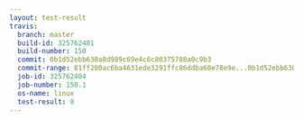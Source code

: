 ```yaml
---
layout: test-result
travis:
  branch: master
  build-id: 325762401
  build-number: 150
  commit: 0b1d52ebb630a8d989c69e4c6c80375788a0c9b3
  commit-range: 81ff200ac6ba4631ede3291ffc86ddba60e78e9e...0b1d52ebb630a8d989c69e4c6c80375788a0c9b3
  job-id: 325762404
  job-number: 150.1
  os-name: linux
  test-result: 0
---
```

